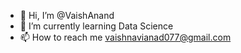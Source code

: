 - 👋 Hi, I’m @VaishAnand
- 🌱 I’m currently learning Data Science
- 📫 How to reach me vaishnavianad077@gmail.com

<!---
VaishAnand/VaishAnand is a ✨ special ✨ repository because its `README.md` (this file) appears on your GitHub profile.
You can click the Preview link to take a look at your changes.
--->
